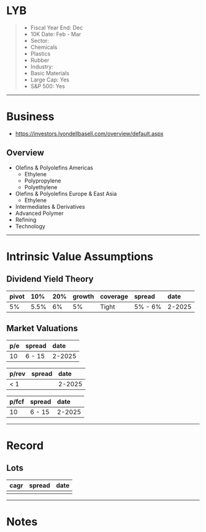 # LYB

>- Fiscal Year End: Dec  
>- 10K Date:  Feb - Mar 
>- Sector:  
>  - Chemicals
>  - Plastics
>  - Rubber
>- Industry:
>  - Basic Materials
>- Large Cap: Yes
>- S&P 500: Yes

---

# Business
- https://investors.lyondellbasell.com/overview/default.aspx
## Overview
- Olefins & Polyolefins Americas
  - Ethylene
  - Polypropylene
  - Polyethylene
- Olefins & Polyolefins Europe & East Asia
  - Ethylene
- Intermediates & Derivatives
- Advanced Polymer
- Refining
- Technology


---

# Intrinsic Value Assumptions

## Dividend Yield Theory
| pivot | 10%  | 20% | growth | coverage | spread  | date   |
|:------|:-----|:----|:-------|:---------|:--------|:-------|
| 5%    | 5.5% | 6%  | 5%     | Tight    | 5% - 6% | 2-2025 |


## Market Valuations
| p/e | spread | date   |
|:----|:-------|:-------|
| 10  | 6 - 15 | 2-2025 |


| p/rev | spread | date   |
|:------|:-------|:-------|
| < 1   |        | 2-2025 | 


| p/fcf | spread | date   |
|:------|:-------|:-------|
| 10    | 6 - 15 | 2-2025 | 


---

# Record
## Lots
| cagr | spread | date |
|:-----|:-------|:-----|
|      |        |      |

---

# Notes 
